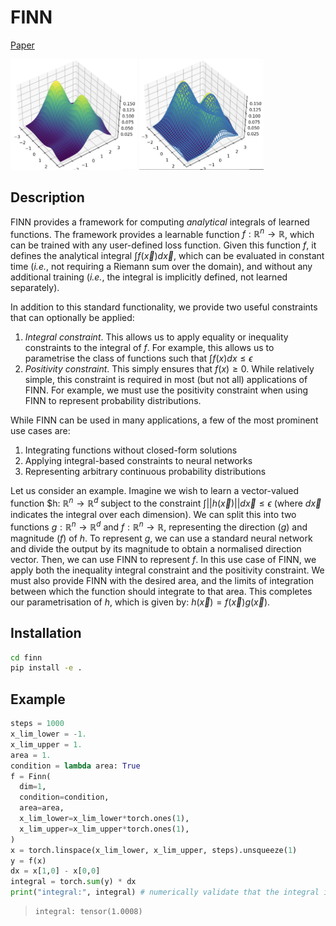 # FINN
[Paper](https://arxiv.org/abs/2307.14439)

<img src="img/learned.png" alt="Learned Fixed Integral Network" width=40%> <img src="img/ground_truth.png" alt="Grouth Truth" width=39.65%>

## Description
FINN provides a framework for computing _analytical_ integrals of learned functions. The framework provides a learnable function $f: \mathbb{R}^n \to \mathbb{R}$, which can be trained with any user-defined loss function. Given this function $f$, it defines the analytical integral $\int f(\vec{x}) d\vec{x}$, which can be evaluated in constant time (_i.e._, not requiring a Riemann sum over the domain), and without any additional training (_i.e._, the integral is implicitly defined, not learned separately).

In addition to this standard functionality, we provide two useful constraints that can optionally be applied:
1. *Integral constraint*. This allows us to apply equality or inequality constraints to the integral of $f$. For example, this allows us to parametrise the class of functions such that $\int f(x) dx \leq \epsilon$
2. *Positivity constraint*. This simply ensures that $f(x) \geq 0$. While relatively simple, this constraint is required in most (but not all) applications of FINN. For example, we must use the positivity constraint when using FINN to represent probability distributions.

While FINN can be used in many applications, a few of the most prominent use cases are:
1. Integrating functions without closed-form solutions
2. Applying integral-based constraints to neural networks
3. Representing arbitrary continuous probability distributions

Let us consider an example. Imagine we wish to learn a vector-valued function $h: $\mathbb{R}^n \to \mathbb{R}^d$ subject to the constraint $\int ||h(\vec{x})|| d\vec{x} \leq \epsilon$ (where $d\vec{x}$ indicates the integral over each dimension). We can split this into two functions $g: \mathbb{R}^n \to \mathbb{R}^d$ and $f: \mathbb{R}^n \to \mathbb{R}$, representing the direction ($g$) and magnitude ($f$) of $h$. To represent $g$, we can use a standard neural network and divide the output by its magnitude to obtain a normalised direction vector. Then, we can use FINN to represent $f$. In this use case of FINN, we apply both the inequality integral constraint and the positivity constraint. We must also provide FINN with the desired area, and the limits of integration between which the function should integrate to that area. This completes our parametrisation of $h$, which is given by: $h(\vec{x}) = f(\vec{x})g(\vec{x})$.

## Installation

```bash
cd finn
pip install -e .
```

## Example

```python
steps = 1000
x_lim_lower = -1.
x_lim_upper = 1.
area = 1.
condition = lambda area: True
f = Finn(
  dim=1,
  condition=condition,
  area=area,
  x_lim_lower=x_lim_lower*torch.ones(1),
  x_lim_upper=x_lim_upper*torch.ones(1),
)
x = torch.linspace(x_lim_lower, x_lim_upper, steps).unsqueeze(1)
y = f(x)
dx = x[1,0] - x[0,0]
integral = torch.sum(y) * dx
print("integral:", integral) # numerically validate that the integral is 1.0
```
>```
>integral: tensor(1.0008)
>```
